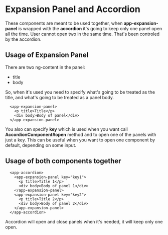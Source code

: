 # Expansion Panel and Accordion

These components are meant to be used together, when **app-expansion-panel** is wrapped with the **accordion** it's going to keep only one panel open all the time.
User cannot open two in the same time. That's been controled by the accordion.

## Usage of Expansion Panel

There are two ng-content in the panel:
  * title
  * body

So, when it's used you need to specify what's going to be treated as the title, and what's going to be treated as a panel body.

```
  <app-expansion-panel>
    <p title>Title</p>
    <div body>Body of panel</div>
  </app-expansion-panel>
```

You also can specify **key** which is used when you want call **AccordionComponent#open** method and to open one of the panels with just a key. This can be useful
when you want to open one component by default, depending on some input.


## Usage of both components together

```
  <app-accordion>
    <app-expansion-panel key="key1">
      <p title>Title 1</p>
      <div body>Body of panel 1</div>
    </app-expansion-panel>
    <app-expansion-panel key="key2">
      <p title>Title 2</p>
      <div body>Body of panel 2</div>
    </app-expansion-panel>
  </app-accordion>
```

Accordion will open and close panels when it's needed, it will keep only one open.